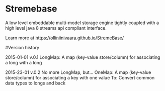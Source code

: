 # Stremebase
A low level embeddable multi-model storage engine tightly coupled with a high level java 8 streams api compliant interface.

Learn more at https://olliniinivaara.github.io/StremeBase/


#Version history

2015-01-01 v.0.1
LongMap: A map (key-value store/column) for associating a long with a long

2015-23-01 v.0.2
No more LongMap, but...
OneMap: A map (key-value store/column) for associating a key with one value
To: Convert common data types to longs and back
